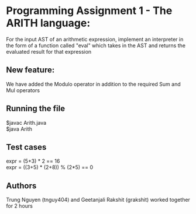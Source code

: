 # Programming Assignment 1 - The ARITH language:

For the input AST of an arithmetic expression, implement an interpreter in the form of a function called "eval" which takes in the AST  and returns the evaluated result for that expression

## New feature: 

We have added the Modulo operator in addition to the required Sum and Mul operators

## Running the file

$javac Arith.java <br />
$java Arith

## Test cases

expr = (5+3) * 2 == 16 <br />
expr = ((3+5) * (2+8)) % (2*5) == 0

## Authors
Trung Nguyen (tnguy404) and Geetanjali Rakshit (grakshit) worked together for 2 hours
